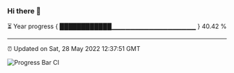 ### Hi there 👋

⏳ Year progress { ████████████▁▁▁▁▁▁▁▁▁▁▁▁▁▁▁▁▁▁ } 40.42 %

---

⏰ Updated on Sat, 28 May 2022 12:37:51 GMT

![Progress Bar CI](https://github.com/ZhaoGui/ZhaoGui/workflows/Progress%20Bar%20CI/badge.svg)
